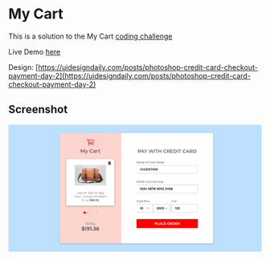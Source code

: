 # My Cart

This is a solution to the My Cart [coding challenge](https://twitter.com/florinpop1705/status/1600780590764425216)

Live Demo [here](https://icodethis.netlify.app/cc04-my-cart/index.html)

Design: [https://uidesigndaily.com/posts/photoshop-credit-card-checkout-payment-day-2](https://uidesigndaily.com/posts/photoshop-credit-card-checkout-payment-day-2)

## Screenshot

![screenshot-desktop](./img/ss-desktop.png)